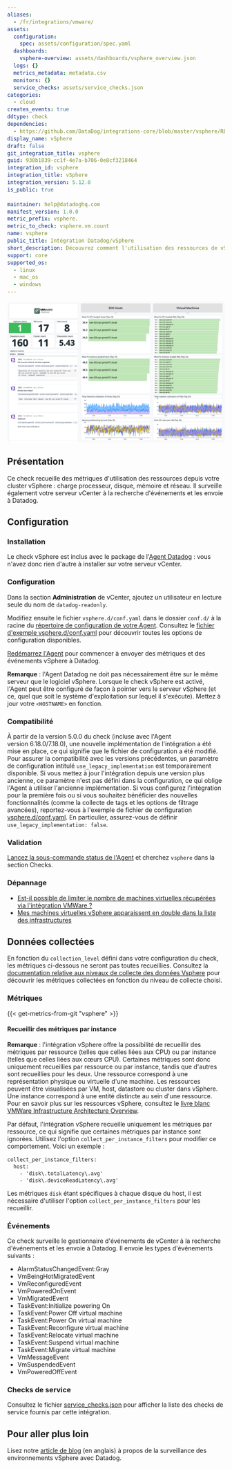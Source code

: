 ```yaml
---
aliases:
  - /fr/integrations/vmware/
assets:
  configuration:
    spec: assets/configuration/spec.yaml
  dashboards:
    vsphere-overview: assets/dashboards/vsphere_overview.json
  logs: {}
  metrics_metadata: metadata.csv
  monitors: {}
  service_checks: assets/service_checks.json
categories:
  - cloud
creates_events: true
ddtype: check
dependencies:
  - https://github.com/DataDog/integrations-core/blob/master/vsphere/README.md
display_name: vSphere
draft: false
git_integration_title: vsphere
guid: 930b1839-cc1f-4e7a-b706-0e8cf3218464
integration_id: vsphere
integration_title: vSphere
integration_version: 5.12.0
is_public: true

maintainer: help@datadoghq.com
manifest_version: 1.0.0
metric_prefix: vsphere.
metric_to_check: vsphere.vm.count
name: vsphere
public_title: Intégration Datadog/vSphere
short_description: Découvrez comment l'utilisation des ressources de vSphere affecte votre application.
support: core
supported_os:
  - linux
  - mac_os
  - windows
---
```

![Graphique Vsphere][1]

## Présentation

Ce check recueille des métriques d'utilisation des ressources depuis votre cluster vSphere : charge processeur, disque, mémoire et réseau. Il surveille également votre serveur vCenter à la recherche d'événements et les envoie à Datadog.

## Configuration

### Installation

Le check vSphere est inclus avec le package de l'[Agent Datadog][2] : vous n'avez donc rien d'autre à installer sur votre serveur vCenter.

### Configuration

Dans la section **Administration** de vCenter, ajoutez un utilisateur en lecture seule du nom de `datadog-readonly`.

Modifiez ensuite le fichier `vsphere.d/conf.yaml` dans le dossier `conf.d/` à la racine du [répertoire de configuration de votre Agent][3]. Consultez le [fichier d'exemple vsphere.d/conf.yaml][4] pour découvrir toutes les options de configuration disponibles.

[Redémarrez l'Agent][5] pour commencer à envoyer des métriques et des événements vSphere à Datadog.

**Remarque** : l'Agent Datadog ne doit pas nécessairement être sur le même serveur que le logiciel vSphere. Lorsque le check vSphere est activé, l'Agent peut être configuré de façon à pointer vers le serveur vSphere (et ce, quel que soit le système d'exploitation sur lequel il s'exécute). Mettez à jour votre `<HOSTNAME>` en fonction.

### Compatibilité

À partir de la version 5.0.0 du check (incluse avec l'Agent version 6.18.0/7.18.0), une nouvelle implémentation de l'intégration a été mise en place, ce qui signifie que le fichier de configuration a été modifié. Pour assurer la compatibilité avec les versions précédentes, un paramètre de configuration intitulé `use_legacy_implementation` est temporairement disponible.
Si vous mettez à jour l'intégration depuis une version plus ancienne, ce paramètre n'est pas défini dans la configuration, ce qui oblige l'Agent à utiliser l'ancienne implémentation.
Si vous configurez l'intégration pour la première fois ou si vous souhaitez bénéficier des nouvelles fonctionnalités (comme la collecte de tags et les options de filtrage avancées), reportez-vous à l'exemple de fichier de configuration [vsphere.d/conf.yaml][4]. En particulier, assurez-vous de définir `use_legacy_implementation: false`.

### Validation

[Lancez la sous-commande status de l'Agent][6] et cherchez `vsphere` dans la section Checks.

### Dépannage

- [Est-il possible de limiter le nombre de machines virtuelles récupérées via l'intégration VMWare ?][7]
- [Mes machines virtuelles vSphere apparaissent en double dans la liste des infrastructures][8]

## Données collectées

En fonction du `collection_level` défini dans votre configuration du check, les métriques ci-dessous ne seront pas toutes recueillies. Consultez la [documentation relative aux niveaux de collecte des données Vsphere][7] pour découvrir les métriques collectées en fonction du niveau de collecte choisi.

### Métriques
{{< get-metrics-from-git "vsphere" >}}


#### Recueillir des métriques par instance

**Remarque** : l'intégration vSphere offre la possibilité de recueillir des métriques par ressource (telles que celles liées aux CPU) ou par instance (telles que celles liées aux cœurs CPU). Certaines métriques sont donc uniquement recueillies par ressource ou par instance, tandis que d'autres sont recueillies pour les deux.
Une ressource correspond à une représentation physique ou virtuelle d'une machine. Les ressources peuvent être visualisées par VM, host, datastore ou cluster dans vSphere.
Une instance correspond à une entité distincte au sein d'une ressource. Pour en savoir plus sur les ressources vSphere, consultez le [livre blanc VMWare Infrastructure Architecture Overview][11].

Par défaut, l'intégration vSphere recueille uniquement les métriques par ressource, ce qui signifie que certaines métriques par instance sont ignorées. Utilisez l'option `collect_per_instance_filters` pour modifier ce comportement. Voici un exemple :

```
collect_per_instance_filters:
  host:
    - 'disk\.totalLatency\.avg'
    - 'disk\.deviceReadLatency\.avg'
```

Les métriques `disk` étant spécifiques à chaque disque du host, il est nécessaire d'utiliser l'option `collect_per_instance_filters` pour les recueillir.

### Événements

Ce check surveille le gestionnaire d'événements de vCenter à la recherche d'événements et les envoie à Datadog. Il envoie les types d'événements suivants :

- AlarmStatusChangedEvent:Gray
- VmBeingHotMigratedEvent
- VmReconfiguredEvent
- VmPoweredOnEvent
- VmMigratedEvent
- TaskEvent:Initialize powering On
- TaskEvent:Power Off virtual machine
- TaskEvent:Power On virtual machine
- TaskEvent:Reconfigure virtual machine
- TaskEvent:Relocate virtual machine
- TaskEvent:Suspend virtual machine
- TaskEvent:Migrate virtual machine
- VmMessageEvent
- VmSuspendedEvent
- VmPoweredOffEvent

### Checks de service

Consultez le fichier [service_checks.json][12] pour afficher la liste des checks de service fournis par cette intégration.

## Pour aller plus loin

Lisez notre [article de blog][13] (en anglais) à propos de la surveillance des environnements vSphere avec Datadog.

[1]: https://raw.githubusercontent.com/DataDog/integrations-core/master/vsphere/images/vsphere_graph.png
[2]: https://app.datadoghq.com/account/settings#agent
[3]: https://docs.datadoghq.com/fr/agent/guide/agent-configuration-files/#agent-configuration-directory
[4]: https://github.com/DataDog/integrations-core/blob/master/vsphere/datadog_checks/vsphere/data/conf.yaml.example
[5]: https://docs.datadoghq.com/fr/agent/guide/agent-commands/#start-stop-and-restart-the-agent
[6]: https://docs.datadoghq.com/fr/agent/guide/agent-commands/#agent-status-and-information
[7]: https://docs.datadoghq.com/fr/integrations/faq/can-i-limit-the-number-of-vms-that-are-pulled-in-via-the-vmware-integration/
[8]: https://docs.datadoghq.com/fr/integrations/faq/troubleshooting-duplicated-hosts-with-vsphere/
[9]: https://docs.vmware.com/en/VMware-vSphere/7.0/com.vmware.vsphere.monitoring.doc/GUID-25800DE4-68E5-41CC-82D9-8811E27924BC.html
[10]: https://github.com/DataDog/integrations-core/blob/master/vsphere/metadata.csv
[11]: https://www.vmware.com/pdf/vi_architecture_wp.pdf
[12]: https://github.com/DataDog/integrations-core/blob/master/vsphere/assets/service_checks.json
[13]: https://www.datadoghq.com/blog/unified-vsphere-app-monitoring-datadog/#auto-discovery-across-vm-and-app-layers
